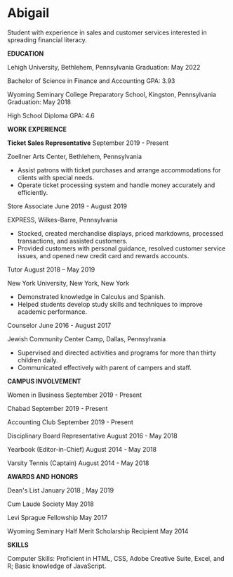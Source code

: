 # Abigail 

Student with experience in sales and customer services interested in spreading financial literacy.

**EDUCATION**

Lehigh University, Bethlehem, Pennsylvania                                 Graduation: May 2022

Bachelor of Science in Finance and Accounting                                GPA: 3.93

Wyoming Seminary College Preparatory School, Kingston, Pennsylvania        Graduation: May 2018

High School Diploma                                                        GPA: 4.6

**WORK EXPERIENCE**


**Ticket Sales Representative**                                                 September 2019 - Present

Zoellner Arts Center, Bethlehem, Pennsylvania

- Assist patrons with ticket purchases and arrange accommodations for clients with special needs.
- Operate ticket processing system and handle money accurately and efficiently.

Store Associate                                                                June 2019 - August 2019

EXPRESS, Wilkes-Barre, Pennsylvania

- Stocked, created merchandise displays, priced markdowns, processed transactions, and assisted customers.
- Provided customers with personal guidance, resolved customer service issues, and opened new credit card and rewards accounts.

Tutor                                                                        August 2018 – May 2019

New York University, New York, New York

- Demonstrated knowledge in Calculus and Spanish.
- Helped students develop study skills and techniques to improve academic performance.

Counselor                                                                June 2016 - August 2017

Jewish Community Center Camp, Dallas, Pennsylvania

- Supervised and directed activities and programs for more than thirty children daily.
- Communicated effectively with parent of campers and staff.

**CAMPUS INVOLVEMENT**

Women in Business                                                        September 2019 - Present

Chabad                                                                        September 2019 - Present

Accounting Club                                                                September 2019 - Present

Disciplinary Board Representative                                                 August 2016 - May 2018

Yearbook (Editor-in-Chief)                                                August 2014 - May 2018

Varsity Tennis (Captain)                                                        August 2014 - May 2018

**AWARDS AND HONORS**

Dean&#39;s List                                                                January 2018 ; May 2019

Cum Laude Society                                                        May 2018

Levi Sprague Fellowship                                                        May 2017

Wyoming Seminary Half Merit Scholarship Recipient                        May 2014

**SKILLS**



Computer Skills: Proficient in HTML, CSS, Adobe Creative Suite, Excel, and R; Basic knowledge of JavaScript.
